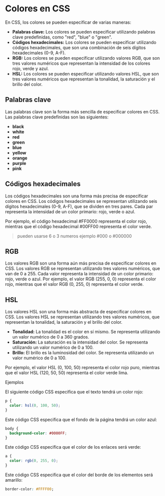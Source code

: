 # Colores en CSS

En CSS, los colores se pueden especificar de varias maneras:

* **Palabras clave:** Los colores se pueden especificar utilizando palabras clave predefinidas, como "red", "blue" o "green".
* **Códigos hexadecimales:** Los colores se pueden especificar utilizando códigos hexadecimales, que son una combinación de seis dígitos hexadecimales (0-9, A-F).
* **RGB:** Los colores se pueden especificar utilizando valores RGB, que son tres valores numéricos que representan la intensidad de los colores rojo, verde y azul.
* **HSL:** Los colores se pueden especificar utilizando valores HSL, que son tres valores numéricos que representan la tonalidad, la saturación y el brillo del color.

## Palabras clave

Las palabras clave son la forma más sencilla de especificar colores en CSS. Las palabras clave predefinidas son las siguientes:

* **black**
* **white**
* **red**
* **green**
* **blue**
* **yellow**
* **orange**
* **purple**
* **pink**

## Códigos hexadecimales

Los códigos hexadecimales son una forma más precisa de especificar colores en CSS. Los códigos hexadecimales se representan utilizando seis dígitos hexadecimales (0-9, A-F), que se dividen en tres pares. Cada par representa la intensidad de un color primario: rojo, verde o azul.

Por ejemplo, el código hexadecimal #FF0000 representa el color rojo, mientras que el código hexadecimal #00FF00 representa el color verde.

> pueden usarse 6 o 3 numeros ejemplo #000 o #000000

## RGB

Los valores RGB son una forma aún más precisa de especificar colores en CSS. Los valores RGB se representan utilizando tres valores numéricos, que van de 0 a 255. Cada valor representa la intensidad de un color primario: rojo, verde o azul.
Por ejemplo, el valor RGB (255, 0, 0) representa el color rojo, mientras que el valor RGB (0, 255, 0) representa el color verde.  

## HSL

Los valores HSL son una forma más abstracta de especificar colores en CSS. Los valores HSL se representan utilizando tres valores numéricos, que representan la tonalidad, la saturación y el brillo del color.

* **Tonalidad:** La tonalidad es el color en sí mismo. Se representa utilizando un valor numérico de 0 a 360 grados.
* **Saturación:** La saturación es la intensidad del color. Se representa utilizando un valor numérico de 0 a 100.
* **Brillo:** El brillo es la luminosidad del color. Se representa utilizando un valor numérico de 0 a 100.

Por ejemplo, el valor HSL (0, 100, 50) representa el color rojo puro, mientras que el valor HSL (120, 50, 50) representa el color verde lima.

Ejemplos

El siguiente código CSS especifica que el texto tendrá un color rojo:

```css
p {
  color: hsl(0, 100, 50);
}
```

Este código CSS especifica que el fondo de la página tendrá un color azul:

```css
body {
  background-color: #0000FF;
}
```

Este código CSS especifica que el color de los enlaces será verde:

```css
a {
  color: rgb(0, 255, 0);
}
```

Este código CSS especifica que el color del borde de los elementos será amarillo:

```css
border-color: #FFFF00;
```
